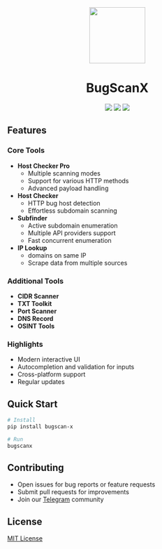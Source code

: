 <div align="center">
    <img src="https://raw.githubusercontent.com/Ayanrajpoot10/bugscan-x/refs/heads/main/assets/logo.png" width="128" height="128"/>
    <h1>BugScanX</h1>
</div>

<p align="center">
    <img src="https://img.shields.io/github/stars/Ayanrajpoot10/bugscan-x?color=e57474&labelColor=1e2528&style=for-the-badge"/>
    <img src="https://img.shields.io/pypi/dm/bugscan-x?color=67b0e8&labelColor=1e2528&style=for-the-badge"/>
    <img src="https://img.shields.io/pypi/v/bugscan-x?color=8ccf7e&labelColor=1e2528&style=for-the-badge"/>
</p>

## Features

### Core Tools
- **Host Checker Pro**
  - Multiple scanning modes
  - Support for various HTTP methods
  - Advanced payload handling
- **Host Checker**
  - HTTP bug host detection
  - Effortless subdomain scanning
- **Subfinder**
  - Active subdomain enumeration
  - Multiple API providers support
  - Fast concurrent enumeration
- **IP Lookup**
  - domains on same IP
  - Scrape data from multiple sources

### Additional Tools
- **CIDR Scanner**
- **TXT Toolkit**
- **Port Scanner**
- **DNS Record**
- **OSINT Tools**

### Highlights
- Modern interactive UI
- Autocompletion and validation for inputs
- Cross-platform support
- Regular updates


## Quick Start

```bash
# Install
pip install bugscan-x

# Run
bugscanx
```

## Contributing
- Open issues for bug reports or feature requests
- Submit pull requests for improvements
- Join our [Telegram](https://t.me/BugScanX) community

## License
[MIT License](LICENSE)
